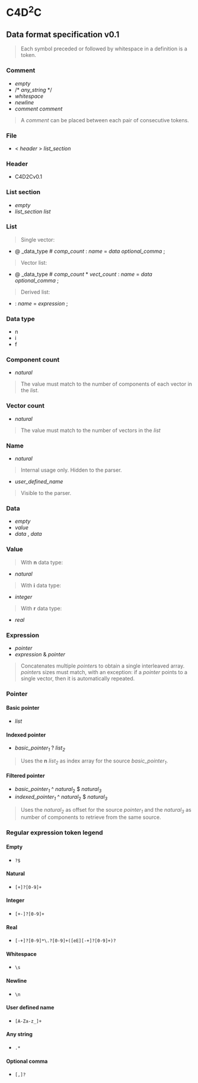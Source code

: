 # C4D<sup>2</sup>C
## Data format specification v0.1

> Each symbol preceded or followed by whitespace in a definition is a token.

### Comment
+ _empty_
+ /* _any_string_ */
+ _whitespace_
+ _newline_
+ _comment_ _comment_
> A _comment_ can be placed between each pair of consecutive tokens.

### File
+ < _header_ > _list_section_

### Header
+ C4D2Cv0.1

### List section
+ _empty_
+ _list_section_ _list_

### List
> Single vector:
+ @ _data_type # _comp_count_ : _name_ = _data_ _optional_comma_ ;
> Vector list:
+ @ _data_type # _comp_count_ * _vect_count_ : _name_ = _data_ _optional_comma_ ;
> Derived list:
+ : _name_ = _expression_ ;

### Data type
+ n
+ i
+ f

### Component count
+ _natural_
> The value must match to the number of components of each vector in the _list_.

### Vector count
+ _natural_
> The value must match to the number of vectors in the _list_

### Name
+ _natural_
> Internal usage only. Hidden to the parser.
+ _user_defined_name_
> Visible to the parser.

### Data
+ _empty_
+ _value_
+ _data_ , _data_

### Value
> With __n__ data type:
+ _natural_
> With __i__ data type:
+ _integer_
> With __r__ data type:
+ _real_

### Expression
+ _pointer_
+ _expression_ & _pointer_
> Concatenates multiple *pointer*s to obtain a single interleaved array.
*pointer*s sizes must match, with an exception: if a _pointer_ points to a single vector, then it is automatically repeated.

### Pointer

#### Basic pointer
+ _list_

#### Indexed pointer
+ _basic_pointer<sub>1</sub>_ ? _list<sub>2</sub>_
> Uses the __n__ _list<sub>2</sub>_ as index array for the source _basic_pointer<sub>1</sub>_.

#### Filtered pointer
+ _basic_pointer<sub>1</sub>_ ^ _natural_<sub>2</sub> $ _natural<sub>3</sub>_
+ _indexed_pointer<sub>1</sub>_ ^ _natural_<sub>2</sub> $ _natural<sub>3</sub>_
> Uses the _natural<sub>2</sub>_ as offset for the source _pointer<sub>1</sub>_ and the _natural<sub>3</sub>_ as number of components to retrieve from the same source.

### Regular expression token legend

#### Empty
+ `?$`

#### Natural
+ `[+]?[0-9]+`

#### Integer
+ `[+-]?[0-9]+`

#### Real
+ `[-+]?[0-9]*\.?[0-9]+([eE][-+]?[0-9]+)?`

#### Whitespace
+ `\s`

#### Newline
+ `\n`

#### User defined name
+ `[A-Za-z_]+`

#### Any string
+ `.*`

#### Optional comma
+ `[,]?`

